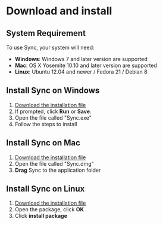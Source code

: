 # Download and install

## System Requirement 
To use Sync, your system will need:
* **Windows**: Windows 7 and later version are supported
* **Mac**: OS X Yosemite 10.10 and later version are supported
* **Linux**: Ubuntu 12.04 and newer / Fedora 21 / Debian 8

## Install Sync on Windows
1. [Download the installation file](https://env.vechain.org/)
2. If prompted, click **Run** or **Save**.
3. Open the file called "Sync.exe"
4. Follow the steps to install

## Install Sync on Mac
1. [Download the installation file](https://env.vechain.org/)
2. Open the file called "Sync.dmg"
3. **Drag** Sync to the application folder 

## Install Sync on Linux
1. [Download the installation file](https://env.vechain.org/)
2. Open the package, click **OK**
3. Click **install package** 



